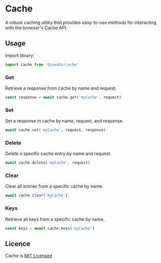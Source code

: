 # Cache
A robust caching utility that provides easy-to-use methods for interacting with the browser's Cache API.

## Usage  
Import library:  
```javascript
import cache from '@sswahn/cache'
```  

### Get  
Retrieve a response from cache by name and request.  
```javascript
const response = await cache.get('myCache', request)
```

### Set    
Set a response in cache by name, request, and response.  
```javascript
await cache.set('myCache', request, response)
```

### Delete  
Delete a specific cache entry by name and request.  
```javascript
await cache.delete('myCache', request)
```

### Clear    
Clear all entries from a specific cache by name.  
```javascript
await cache.clear('myCache')
```

### Keys    
Retrieve all keys from a specific cache by name.   
```javascript
const keys = await cache.keys('myCache')
```

## Licence
Cache is [MIT Licensed](https://github.com/sswahn/cache/blob/main/LICENSE)
